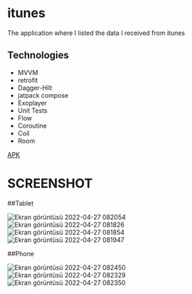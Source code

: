 # itunes
The application where I listed the data I received from itunes



 ## Technologies


* MVVM
* retrofit
* Dagger-Hilt
* jatpack compose
* Exoplayer
* Unit Tests
* Flow
* Coroutine
* Coil
* Room


[APK](https://github.com/serhatkutlu/itunes/blob/master/app/release/app-release.apk)

# SCREENSHOT

##Tablet

![Ekran görüntüsü 2022-04-27 082054](https://user-images.githubusercontent.com/84921644/165447855-12b160a3-ba1e-4829-af04-26b0684d807e.png)
![Ekran görüntüsü 2022-04-27 081826](https://user-images.githubusercontent.com/84921644/165447860-b5999984-a3fa-4727-b440-cedef1dcc5db.png)
![Ekran görüntüsü 2022-04-27 081854](https://user-images.githubusercontent.com/84921644/165447863-2ab2b6a6-6a32-4a73-9890-1955782a589a.png)
![Ekran görüntüsü 2022-04-27 081947](https://user-images.githubusercontent.com/84921644/165447866-ece27a8a-9c8e-409d-8dcb-238bed3db214.png)


##Phone


![Ekran görüntüsü 2022-04-27 082450](https://user-images.githubusercontent.com/84921644/165447936-1b775313-b537-487c-91e2-a2abae4ba1a5.png)
![Ekran görüntüsü 2022-04-27 082329](https://user-images.githubusercontent.com/84921644/165447938-44feec79-dcdd-45b7-86f3-9fc82859763e.png)
![Ekran görüntüsü 2022-04-27 082350](https://user-images.githubusercontent.com/84921644/165447942-857b281c-809a-44fb-b6cb-fc421a3b398c.png)
